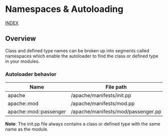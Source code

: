 # Namespaces & Autoloading

[INDEX](../../README.md)

## Overview
Class and defined type names can be broken up into segments called namespaces which enable the autoloader to find the class or defined type in your modules.

### Autoloader behavior

| Name                   | File path                                            |
| ---------------------- | ---------------------------------------------------- |
| apache                 | <MODULE DIRECTORY>/apache/manifests/init.pp          |
| apache::mod            | <MODULE DIRECTORY>/apache/manifests/mod.pp           |
| apache::mod::passenger | <MODULE DIRECTORY>/apache/manifests/mod/passenger.pp |

**Note**: The init.pp file always contains a class or defined type with the same name as the module.
